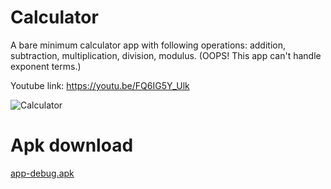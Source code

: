 # **Calculator**

A bare minimum calculator app with following operations: addition, subtraction, multiplication, division, modulus.
(OOPS! This app can't handle exponent terms.)

Youtube link: https://youtu.be/FQ6IG5Y_Ulk

![Calculator](https://user-images.githubusercontent.com/57301792/76321604-44009b00-6308-11ea-837a-e1e72d02c209.jpg)

# **Apk download**
[app-debug.apk](src/app-debug.apk?raw=true)
